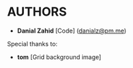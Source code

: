 # AUTHORS

- **Danial Zahid** [Code] (danialz@pm.me)

Special thanks to:

- **tom** [Grid background image]